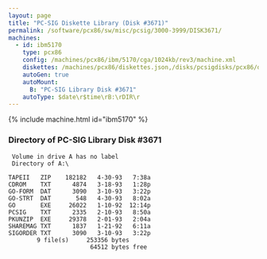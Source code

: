 ```yaml
---
layout: page
title: "PC-SIG Diskette Library (Disk #3671)"
permalink: /software/pcx86/sw/misc/pcsig/3000-3999/DISK3671/
machines:
  - id: ibm5170
    type: pcx86
    config: /machines/pcx86/ibm/5170/cga/1024kb/rev3/machine.xml
    diskettes: /machines/pcx86/diskettes.json,/disks/pcsigdisks/pcx86/diskettes.json
    autoGen: true
    autoMount:
      B: "PC-SIG Library Disk #3671"
    autoType: $date\r$time\rB:\rDIR\r
---
```


{% include machine.html id="ibm5170" %}

### Directory of PC-SIG Library Disk #3671

     Volume in drive A has no label
     Directory of A:\

    TAPEII   ZIP    182182   4-30-93   7:38a
    CDROM    TXT      4874   3-18-93   1:28p
    GO-FORM  DAT      3090   3-10-93   3:22p
    GO-STRT  DAT       548   4-30-93   8:02a
    GO       EXE     26022   1-10-92  12:14p
    PCSIG    TXT      2335   2-10-93   8:50a
    PKUNZIP  EXE     29378   2-01-93   2:04a
    SHAREMAG TXT      1837   1-21-92   6:11a
    SIGORDER TXT      3090   3-10-93   3:22p
            9 file(s)     253356 bytes
                           64512 bytes free
